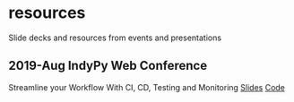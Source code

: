# resources

Slide decks and resources from events and presentations

## 2019-Aug IndyPy Web Conference

Streamline your Workflow With CI, CD, Testing and Monitoring
[Slides](./2019-08+IndyPy+Webconf+2019/IndyPy+-+Streamline+your+Workflow+With+CI,+CD.pdf)
[Code](https://github.com/GLRAzure/flask-webapp-2)
